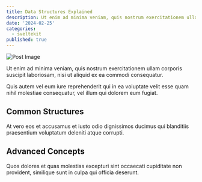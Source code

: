 ```yaml
---
title: Data Structures Explained
description: Ut enim ad minima veniam, quis nostrum exercitationem ullam corporis suscipit laboriosam...
date: '2024-02-25'
categories:
  - sveltekit
published: true
---
```


![Post Image](favicon.png)

Ut enim ad minima veniam, quis nostrum exercitationem ullam corporis suscipit laboriosam, nisi ut aliquid ex ea commodi consequatur.

Quis autem vel eum iure reprehenderit qui in ea voluptate velit esse quam nihil molestiae consequatur, vel illum qui dolorem eum fugiat.

## Common Structures

At vero eos et accusamus et iusto odio dignissimos ducimus qui blanditiis praesentium voluptatum deleniti atque corrupti.

## Advanced Concepts

Quos dolores et quas molestias excepturi sint occaecati cupiditate non provident, similique sunt in culpa qui officia deserunt.

